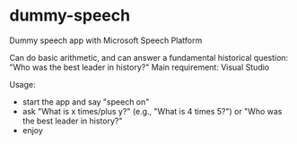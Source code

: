 # dummy-speech
Dummy speech app with Microsoft Speech Platform

Can do basic arithmetic, and can answer a fundamental historical question: "Who was the best leader in history?"
Main requirement: Visual Studio

Usage:
- start the app and say "speech on"
- ask "What is x times/plus y?" (e.g., "What is 4 times 5?") or "Who was the best leader in history?"
- enjoy

